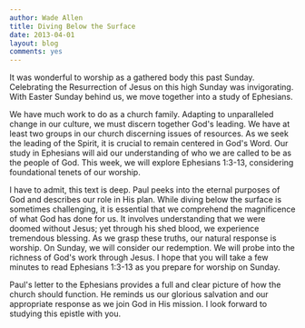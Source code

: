 ```yaml
---
author: Wade Allen
title: Diving Below the Surface
date: 2013-04-01
layout: blog
comments: yes
---
```


It was wonderful to worship as a gathered body this past Sunday. Celebrating the Resurrection of Jesus on this high Sunday was invigorating. With Easter Sunday behind us, we move together into a study of Ephesians. 

We have much work to do as a church family. Adapting to unparalleled change in our culture, we must discern together God's leading. We have at least two groups in our church discerning issues of resources. As we seek the leading of the Spirit, it is crucial to remain centered in God's Word. Our study in Ephesians will aid our understanding of who we are called to be as the people of God. This week, we will explore Ephesians 1:3-13, considering foundational tenets of our worship.

I have to admit, this text is deep. Paul peeks into the eternal purposes of God and describes our role in His plan. While diving below the surface is sometimes challenging, it is essential that we comprehend the magnificence of what God has done for us. It involves understanding that we were doomed without Jesus; yet through his shed blood, we experience tremendous blessing. As we grasp these truths, our natural response is worship. On Sunday, we will consider our redemption. We will probe into the richness of God's work through Jesus. I hope that you will take a few minutes to read Ephesians 1:3-13 as you prepare for worship on Sunday. 

Paul's letter to the Ephesians provides a full and clear picture of how the church should function. He reminds us our glorious salvation and our appropriate response as we join God in His mission. I look forward to studying this epistle with you. 